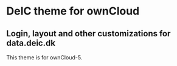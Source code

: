 DeIC theme for ownCloud
==========
Login, layout and other customizations for data.deic.dk
----------

This theme is for ownCloud-5.